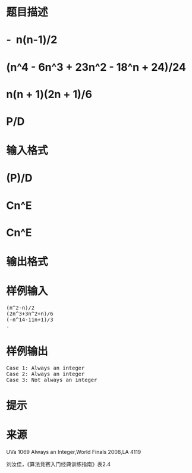 

# 题目描述



# -  n(n-1)/2



# (n^4 - 6n^3 + 23n^2 - 18^n + 24)/24



# n(n + 1)(2n + 1)/6



# P/D



# 输入格式



# (P)/D



# Cn^E



# Cn^E



# 输出格式



# 样例输入


<pre>(n^2-n)/2
(2n^3+3n^2+n)/6
(-n^14-11n+1)/3
.
</pre>

# 样例输出


<pre>Case 1: Always an integer
Case 2: Always an integer
Case 3: Not always an integer
</pre>

# 提示



# 来源


<p>
UVa 1069 Always an Integer,World Finals 2008,LA 4119
</p>
<p>
刘汝佳，《算法竞赛入门经典训练指南》表2.4
</p>
